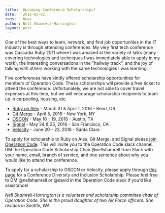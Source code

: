 ```yaml
---
title:  Upcoming Conference Scholarships!
date:   2016-03-02
tags:   News
author: Nell Shamrell-Harrington
layout: post
---
```


One of the best ways to learn, network, and find job opportunities in the IT industry is through attending conferences.  My very first tech conference was Cascadia Ruby 2011 where I was amazed at the variety of talks (many covering technologies and techniques I was immediately able to apply in my work), the interesting conversations in the "hallway track", and the joy of talking with others working with the same technologies I was learning.

Five conferences have kindly offered scholarship opportunities for members of Operation Code.  These scholarships will provide a free ticket to attend the conference.  Unfortunately, we are not able to cover travel expenses at this time, but we will encourage scholarship recipients to team up in carpooling, housing, etc.

* [Ruby on Ales](https://ruby.onales.com/) - March 31 & April 1, 2016 - Bend, OR
* [Git Merge](http://git-merge.com/) - April 5, 2016 - New York, NY
* [OSCON](http://conferences.oreilly.com/oscon/open-source-us) - May 16 - 19, 2016 - Austin, TX
* [Signal](https://www.twilio.com/signal) - May 24 & 25, 2016 - San Francisco, CA
* [Velocity](http://conferences.oreilly.com/velocity) - June 20 - 23, 2016 - Santa Clara

To apply for scholarship to Ruby on Ales, Git Merge, and Signal please [join Operation Code](https://operationcode.org/action).  This will invite you to the Operation Code slack channel.  DM the Operation Code Scholarship Chair @nellshamrell from Slack with your name, email, branch of service, and one sentence about why you would like to attend the conference.

To apply for a scholarship to OSCON or Velocity, please apply through [this page](http://www.oreilly.com/conferences/diversity-application.csp) for a Conference Diversity and Inclusion Scholarship.  Please feel free to DM @nellshamrell or @david in the Operation Code slack if you'd like assistance!


 *Nell Shamrell-Harrington is a volunteer and scholarship committee chair of Operation Code.  She is the proud daughter of two Air Force officers.  She resides in Seattle, WA.*
